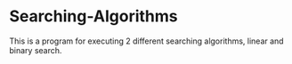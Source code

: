 # Searching-Algorithms

This is a program for executing 2 different searching algorithms, linear and binary search.
